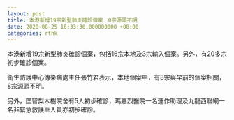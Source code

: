 ```yaml
---
layout: post
title: 本港新增19宗新型肺炎確診個案　8宗源頭不明
date: 2020-08-25 16:33:30.000000000 +08:00
categories: rthk
---
```


本港新增19宗新型肺炎確診個案，包括16宗本地及3宗輸入個案。另外，有20多宗初步確診個案。

衞生防護中心傳染病處主任張竹君表示，本地個案中，有8宗與早前的個案相關，8宗源頭不明。

另外，匡智梨木樹院舍有5人初步確診，瑪嘉烈醫院一名運作助理及九龍西聯網一名非緊急救護車人員亦初步確診。
